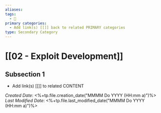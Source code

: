 ```yaml
---
aliases: 
tags:
  - 🥈
primary categories:
  - Add link(s) [[]] back to related PRIMARY categories
type: Secondary Category
---
```

# [[02 - Exploit Development]]

## Subsection 1
* Add link(s) [[]] to related CONTENT

*Created Date*: <%+tp.file.creation_date("MMMM Do YYYY (HH:mm a)")%>  
*Last Modified Date*: <%+tp.file.last_modified_date("MMMM Do YYYY (HH:mm a)")%>
